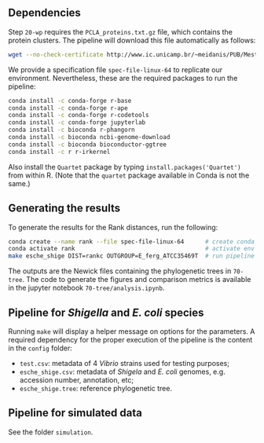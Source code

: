## Dependencies
Step `20-wp` requires the `PCLA_proteins.txt.gz` file, which contains the protein clusters.
The pipeline will download this file automatically as follows:
```bash
wget --no-check-certificate http://www.ic.unicamp.br/~meidanis/PUB/Mestrado/2020-Oliveira/PCLA_proteins.txt.gz && mv PCLA_proteins.txt.gz 20-wp
```
We provide a specification file `spec-file-linux-64` to replicate our environment.
Nevertheless, these are the required packages to run the pipeline:
```bash
conda install -c conda-forge r-base
conda install -c conda-forge r-ape
conda install -c conda-forge r-codetools
conda install -c conda-forge jupyterlab
conda install -c bioconda r-phangorn
conda install -c bioconda ncbi-genome-download
conda install -c bioconda bioconductor-ggtree
conda install -c r r-irkernel
```
Also install the `Quartet` package by typing `install.packages('Quartet')` from within R.
(Note that the `quartet` package available in Conda is not the same.)

## Generating the results
To generate the results for the Rank distances, run the following:
```bash
conda create --name rank --file spec-file-linux-64      # create conda env from spec file
conda activate rank                                     # activate env
make esche_shige DIST=rankc OUTGROUP=E_ferg_ATCC35469T  # run pipeline for rank distances
```
The outputs are the Newick files containing the phylogenetic trees in `70-tree`.
The code to generate the figures and comparison metrics is available in the jupyter notebook `70-tree/analysis.ipynb`.

## Pipeline for *Shigella* and *E. coli* species
Running `make` will display a helper message on options for the parameters.
A required dependency for the proper execution of the pipeline is the content in the `config` folder:
- `test.csv`: metadata of 4 *Vibrio* strains used for testing purposes;
- `esche_shige.csv`: metadata of *Shigela* and *E. coli* genomes, e.g. accession number, annotation, etc;
- `esche_shige.tree`: reference phylogenetic tree.

## Pipeline for simulated data
See the folder `simulation`.
